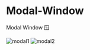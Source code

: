 # Modal-Window
Modal Window 🪟

![modal1](https://github.com/1NF1N17YX/Modal-Window/assets/131818684/e1737a72-613a-4d3d-b00d-3e35733d6413)
![modal2](https://github.com/1NF1N17YX/Modal-Window/assets/131818684/d4d7cf4a-15d3-4acc-a8a4-f22b46beab42)
